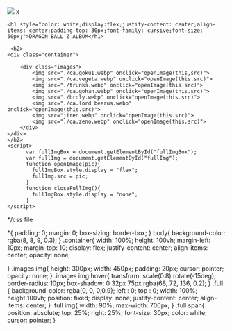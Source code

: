 <!DOCTYPE html>
<html lang="en">
<head>
    <meta charset="UTF-8">
    <meta name="viewport" content="width=device-width, initial-scale=1.0">
    <title>ALBUM</title>
</head>
<body>
    <div class="full" id="fullImgBox">
        <img src="./ca.goku1.webp" id="fullImg">
        <span onclick="closeFullImg()">x</span>
    </div>
    <link rel="stylesheet" href="dbz.css">

    <h1 style="color: white;display:flex;justify-content: center;align-items: center;padding-top: 30px;font-family: cursive;font-size: 50px;">DRAGON BALL Z ALBUM</h1>

     <h2>
    <div class="container">
       
        <div class="images">
            <img src="./ca.goku1.webp" onclick="openImage(this,src)">
            <img src="./ca.vegeta.webp" onclick="openImage(this.src)">
            <img src="./trunks.webp" onclick="openImage(this.src)">
            <img src="./ca.gohan.webp" onclick="openImage(this.src)">
            <img src="./broly.webp" onclick="openImage(this.src)">
            <img src="./ca.lord beerus.webp" onclick="openImage(this.src)">
            <img src="jiren.webp" onclick="openImage(this.src)">
            <img src="./ca.zeno.webp" onclick="openImage(this.src)">
        </div>
    </div>
    </h2>
    <script>
          var fullImgBox = document.getElementById("fullImgBox");
          var fullImg = document.getElementById("fullImg");
          function openImage(pic){
            fullImgBox.style.display = "flex";
            fullImg.src = pic;
          }
          function closeFullImg(){
            fullImgBox.style.display = "none";
          }
    </script>
</body>
</html>

*/css file 

*{
    padding: 0;
    margin: 0;
    box-sizing: border-box;
}
body{
    background-color: rgba(8, 8, 9, 0.3);
}
.container{
    width: 100%;
    height: 100vh;
    margin-left: 10px;
    margin-top: 10;
    display: flex;
    justify-content: center;
    align-items: center;
    opacity: none;

}
.images img{
    height: 300px;
    width: 450px;
    padding: 20px;
    cursor: pointer;
    opacity: none;
  }
  .images img:hover{
    transform: scale(0.8) rotate(-15deg);
    border-radius: 10px;
    box-shadow: 0 32px 75px rgba(68, 72, 136, 0.2);
  }
  .full {
    background-color: rgba(0, 0, 0,0.9);
    left : 0;
    top : 0;
    width: 100%;
    height:100vh;
    position: fixed;
    display: none;
    justify-content: center;
    align-items: center;
  }
  .full img{
    width: 90%;
    max-width: 700px;
  }
  .full span{
position: absolute;
top: 25%;
right: 25%;
font-size: 30px;
color: white;
cursor: pointer;
  }
